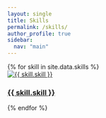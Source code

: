 ```yaml
---
layout: single
title: Skills
permalink: /skills/
author_profile: true
sidebar:
  nav: "main"
---
```


<div class="skills-grid">
  {% for skill in site.data.skills %}
  <div class="tile">
    <a href="{{ skill.url }}">
      <picture>
        <source srcset="{{ skill.icons.large }}" media="(min-width: 1200px)">
        <source srcset="{{ skill.icons.medium }}" media="(min-width: 768px)">
        <img src="{{ skill.icons.small }}" alt="{{ skill.skill }}">
      </picture>
      <h3>{{ skill.skill }}</h3>
    </a>
  </div>
  {% endfor %}
</div>
